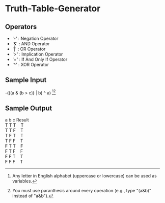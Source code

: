 # Truth-Table-Generator
## Operators
- '-' : Negation Operator
- '&' : AND Operator
- '|' : OR Operator
- '>' : Implication Operator
- '=' : If And Only If Operator
- '^' : XOR Operator

## Sample Input
-(((a & (b > c)) | b) ^ a)
[^1][^2]

## Sample Output
a b c Result  \
T T T &nbsp;&nbsp; T \
T T F &nbsp;&nbsp; T \
T F T &nbsp;&nbsp; T \
T F F &nbsp;&nbsp; T \
F T T &nbsp;&nbsp; F \
F T F &nbsp;&nbsp; F \
F F T &nbsp;&nbsp; T \
F F F &nbsp;&nbsp; T 

[^1]: Any letter in English alphabet (uppercase or lowercase) can be used as variables.
[^2]: You must use paranthesis around every operation (e.g., type "(a&b)" instead of "a&b").

